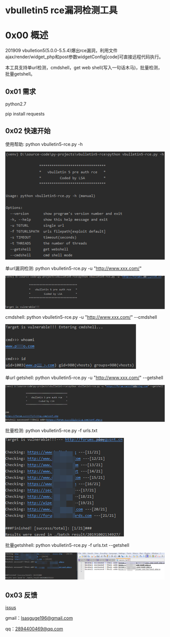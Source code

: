 # vbulletin5 rce漏洞检测工具



# 0x00 概述

201909 vbulletion5(5.0.0-5.5.4)爆出rce漏洞，利用文件ajax/render/widget_php和post参数widgetConfig[code]可直接远程代码执行。

本工具支持单url检测，cmdshell，get web shell(写入一句话木马)，批量检测，批量getshell。



## 0x01 需求

python2.7

pip install requests



## 0x02 快速开始

使用帮助: python vbulletin5-rce.py -h


![](https://github.com/theLSA/vbulletin5-rce/raw/master/demo/vbulletin00.png)


单url漏洞检测: python vbulletin5-rce.py -u "http://www.xxx.com/"


![](https://github.com/theLSA/vbulletin5-rce/raw/master/demo/vbulletin01.png)


cmdshell: python vbulletin5-rce.py -u "http://www.xxx.com/" --cmdshell


![](https://github.com/theLSA/vbulletin5-rce/raw/master/demo/vbulletin02.png)


单url getshell: python vbulletin5-rce.py -u "http://www.xxx.com/" --getshell


![](https://github.com/theLSA/vbulletin5-rce/raw/master/demo/vbulletin03.png)


批量检测: python vbulletin5-rce.py -f urls.txt


![](https://github.com/theLSA/vbulletin5-rce/raw/master/demo/vbulletin04.png)


批量getshhell: python vbulletin5-rce.py -f urls.txt --getshell


![](https://github.com/theLSA/vbulletin5-rce/raw/master/demo/vbulletin05.png)



## 0x03 反馈

[issus](https://github.com/theLSA/vbulletin5-rce/issues)

gmail：[lsasguge196@gmail.com](mailto:lsasguge196@gmail.com)

qq：[2894400469@qq.com](mailto:2894400469@qq.com)